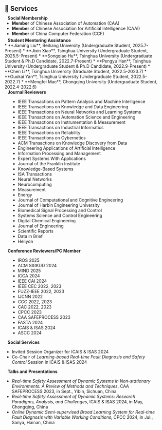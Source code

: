 <h1 id="services"></h1>

<h2 style="margin: 60px 0px 10px;">📜 Services</h2>

<h4 style="margin:0 10px 0;">Social Membership</h4>

<ul style="margin:0 0 5px;">
  <li><autocolor><strong>Member</strong> of Chinese Association of Automation (CAA)</autocolor></li>
  <li><autocolor><strong>Member</strong> of Chinese Association for Artificial Intelligence (CAAI)</autocolor></li> 
    <li><autocolor><strong>Member</strong> of China Computer Federation (CCF)</autocolor></li>  
</ul>

<h4 style="margin:0 10px 0;">Student Mentoring Assistance</h4>
* **Jiaming Liu**, Beihang University (Undergraduate Student, 2025.7-Present)
* **Jixin Xiao**,  Tsinghua University (Undergraduate Student, 2025.5-Present)
* **Songqiao Hu**,  Tsinghua University (Undergraduate Student & Ph.D Candidate, 2022.7-Present)
* **Pengyu Han**, Tsinghua University  (Undergraduate Student & Ph.D Candidate, 2022.9-Present)
* **Chen Li**, Tsinghua University (Graduate Student, 2022.5-2023.7)
* **Guokai Yan**, Tsinghua University (Undergraduate Student, 2022.5-2022.7)
* **Mengfei Mao**, Chongqing University (Undergraduate Student, 2022.4-2022.6)


<h4 style="margin:0 10px 0;">Journal Reviewers</h4>
<ul style="list-style-type:disc; margin-left:20px;">
    <li>IEEE Transactions on Pattern Analysis and Machine Intelligence</li>
    <li>IEEE Transactions on Knowledge and Data Engineering</li>
    <li>IEEE Transactions on Neural Networks and Learning Systems</li>
    <li>IEEE Transactions on Automation Science and Engineering</li>
    <li>IEEE Transactions on Instrumentation & Measurement</li>
    <li>IEEE Transactions on Industrial Informatics</li>
    <li>IEEE Transactions on Reliability</li>
    <li>IEEE Transactions on Cybernetics</li>
    <li>ACM Transactions on Knowledge Discovery from Data</li>
    <li>Engineering Applications of Artificial Intelligence</li>
    <li>Information Processing and Management</li>
    <li>Expert Systems With Applications</li>
    <li>Journal of the Franklin Institute</li>
    <li>Knowledge-Based Systems</li>
    <li>ISA Transactions</li>
    <li>Neural Networks</li>
    <li>Neurocomputing</li>
    <li>Measurement</li>
    <li>Energy</li>
    <li>Journal of Computational and Cognitive Engineering </li>
    <li>Journal of Harbin Engineering University</li>
    <li>Biomedical Signal Processing and Control</li>
    <li>Systems Science and Control Engineering</li>
    <li>Digital Chemical Engineering</li>
    <li>Journal of Engineering</li>
    <li>Scientific Reports</li>
    <li>Data in Brief</li>
    <li>Heliyon</li>
</ul>

<h4 style="margin:0 10px 0;">Conference Reviewers/PC Member</h4>
<ul style="list-style-type:disc; margin-left:20px;">
    <li>IROS 2025</li>
    <li>ACM SIGKDD 2024</li>
    <li>MIND 2025</li>
    <li>ICCA 2024</li>
    <li>IEEE CAI 2024</li>
    <li>IEEE CEC 2022, 2023</li>
    <li>FUZZ-IEEE 2022, 2023</li>
    <li>IJCNN 2022</li>
    <li>CCC 2022, 2023</li>
    <li>CAC 2022, 2023</li>
    <li>CPCC 2023</li>
    <li>CAA SAFEPROCESS 2023</li>
    <li>FASTA 2024</li>
    <li>ICAIS & ISAS 2024</li>
    <li>ASCC 2024</li>
</ul>

<h4 style="margin:0 10px 0;">Social Services</h4>

* Invited Session Organizer for ICAIS & ISAS  2024
* Co-Chair of *Learning-based Real-time Fault Diagnosis and Safety Control* Session in ICAIS & ISAS  2024

<h4 style="margin:0 10px 0;">Talks and Presentations</h4>

* *Real-time Safety Assessment of Dynamic Systems in Non-stationary Environments: A Review of Methods and Techniques*,  CAA SAFEPROCESS 2023, in Sept., Yibin, Sichuan, China
* *Real-time Safety Assessment of Dynamic Systems: Research Paradigms, Analysis, and Challenges*, ICAIS & ISAS 2024, in May, Chongqing, China
* *Online Dynamic Semi-supervised Broad Learning System for Real-time Fault Diagnosis with Variable Working Conditions*, CPCC 2024, in Jul., Sanya, Hainan, China









